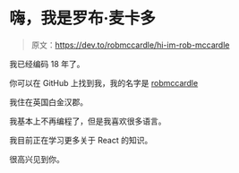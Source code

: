 # 嗨，我是罗布·麦卡多

> 原文：<https://dev.to/robmccardle/hi-im-rob-mccardle>

我已经编码 18 年了。

你可以在 GitHub 上找到我，我的名字是 [robmccardle](https://github.com/robmccardle)

我住在英国白金汉郡。

我基本上不再编程了，但是我喜欢很多语言。

我目前正在学习更多关于 React 的知识。

很高兴见到你。